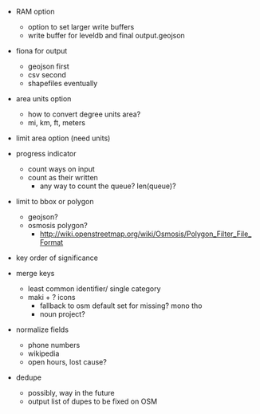 - RAM option
	- option to set larger write buffers
	- write buffer for leveldb and final output.geojson

- fiona for output
	- geojson first
	- csv second
	- shapefiles eventually

- area units option
	- how to convert degree units area?
	- mi, km, ft, meters

- limit area option (need units)

- progress indicator
	- count ways on input
	- count as their written
		- any way to count the queue? len(queue)?

- limit to bbox or polygon
	- geojson?
	- osmosis polygon?
		- http://wiki.openstreetmap.org/wiki/Osmosis/Polygon_Filter_File_Format

- key order of significance

- merge keys
	- least common identifier/ single category
	- maki + ? icons
		- fallback to osm default set for missing? mono tho
		- noun project?

- normalize fields
	- phone numbers
	- wikipedia
	- open hours, lost cause?

- dedupe
	- possibly, way in the future
	- output list of dupes to be fixed on OSM